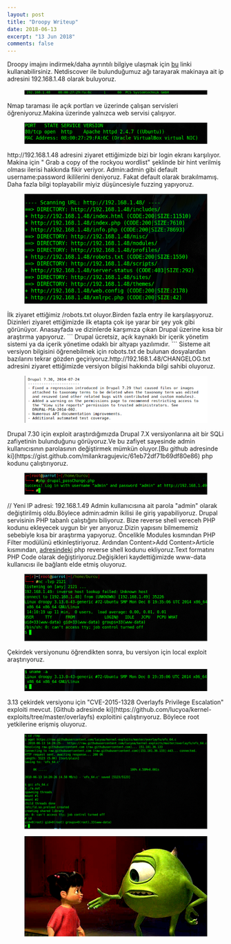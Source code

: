 ```yaml
---
layout: post
title: "Droopy Writeup"
date: 2018-06-13
excerpt: "13 Jun 2018"
comments: false
---
```

Droopy imajını indirmek/daha ayrıntılı bilgiye ulaşmak için [bu](https://www.vulnhub.com/entry/droopy-v02,143/) linki kullanabilirsiniz.
Netdiscover ile bulunduğumuz ağı tarayarak makinaya ait ip adresini 192.168.1.48 olarak buluyoruz.
<figure >
    <img src="/assets/img/droopy/droopip.png">
</figure>
Nmap taraması ile açık portları ve üzerinde çalışan servisleri öğreniyoruz.Makina üzerinde yalnızca web servisi çalışıyor.
<figure >
    <img src="/assets/img/droopy/droopynmap.png">
</figure>
http://192.168.1.48 adresini ziyaret ettiğimizde bizi bir login ekranı karşılıyor. Makina için " Grab a copy of the rockyou wordlist" şeklinde bir hint verilmiş olması ilerisi hakkında fikir veriyor. Admin:admin gibi default username:password ikililerini deniyoruz. Fakat default olarak bırakılmamış.
Daha fazla bilgi toplayabilir miyiz düşüncesiyle fuzzing yapıyoruz. 
<figure >
    <img src="/assets/img/droopy/droopydirb.png">
</figure>
İlk ziyaret ettiğimiz /robots.txt oluyor.Birden fazla entry ile karşılaşıyoruz. Dizinleri ziyaret ettiğimizde ilk etapta çok işe yarar bir şey yok gibi görünüyor.
Anasayfada ve dizinlerde karşımıza çıkan Drupal üzerine kısa bir araştırma yapıyoruz.
```
Drupal ücretsiz, açık kaynaklı bir içerik yönetim sistemi ya da içerik yönetime odaklı bir altyapı yazılımıdır.
```
Sisteme ait versiyon bilgisini öğrenebilmek için robots.txt de bulunan dosyalardan bazılarını tekrar gözden geçiriyoruz.http://192.168.1.48/CHANGELOG.txt adresini ziyaret ettiğimizde versiyon bilgisi hakkında bilgi sahibi oluyoruz.
<figure >
    <img src="/assets/img/droopy/droopyversion.png">
</figure>
Drupal 7.30 için exploit araştırdığımızda Drupal 7.X versiyonlarına ait bir SQLi zafiyetinin bulunduğunu görüyoruz.Ve bu zafiyet sayesinde admin kullanıcısının parolasının değiştirmek mümkün oluyor.[Bu github adresinde ki](https://gist.github.com/milankragujevic/61eb72df71b69df80e86) php kodunu çalıştırıyoruz.
<figure >
    <img src="/assets/img/droopy/droopyexploit.png">
</figure>

// Yeni IP adresi: 192.168.1.49
Admin kullanıcısına ait parola "admin" olarak değiştirilmiş oldu.Böylece admin:admin ikilisi ile giriş yapabiliyoruz.
Drupal servisinin PHP tabanlı çalıştığını biliyoruz. Bize reverse shell vereceh PHP kodunu ekleyecek uygun bir yer arıyoruz.Dizin yapısını bilmememiz  sebebiyle kısa bir araştırma yapıyoruz. 
Öncelikle Modules kısmından PHP Filter modülünü etkinleştiriyoruz.
Ardından Content>Add Content>Article kısmından, [adresindeki](http://pentestmonkey.net/tools/web-shells/php-reverse-shell) php reverse shell kodunu ekliyoruz.Text formatını PHP Code olarak değiştiriyoruz.Değişikleri kaydettiğimizde www-data kullanıcısı ile bağlantı elde etmiş oluyoruz.
<figure >
    <img src="/assets/img/droopy/droopyshell.png">
</figure>
Çekirdek versiyonunu öğrendikten sonra, bu versiyon için local exploit araştırıyoruz.
<figure >
    <img src="/assets/img/droopy/droopykernel.png">
</figure>
3.13 çekirdek versiyonu için "CVE-2015-1328 Overlayfs Privilege Escalation" exploiti mevcut. [Github adresinde ki](https://github.com/lucyoa/kernel-exploits/tree/master/overlayfs) exploitini çalıştırıyoruz.
Böylece root yetkilerine erişmiş oluyoruz.
<figure >
    <img src="/assets/img/droopy/droopyroot.png">
</figure>
<figure >
    <img src="/assets/img/droopy/hello.gif">
</figure>
